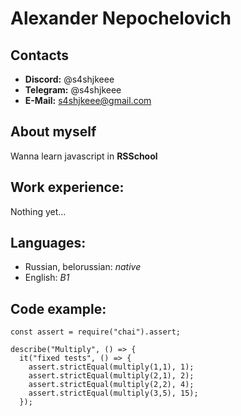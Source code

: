 # Alexander Nepochelovich

## Contacts
* **Discord:** @s4shjkeee
* **Telegram:** @s4shjkeee
* **E-Mail:** s4shjkeee@gmail.com

## About myself
Wanna learn javascript in **RSSchool**

## Work experience:
Nothing yet…

## Languages:
* Russian, belorussian: *native*
* English: *B1*

## Code example:
```
const assert = require("chai").assert;

describe("Multiply", () => {
  it("fixed tests", () => {
    assert.strictEqual(multiply(1,1), 1);
    assert.strictEqual(multiply(2,1), 2);
    assert.strictEqual(multiply(2,2), 4);
    assert.strictEqual(multiply(3,5), 15);   
  });
  ```
